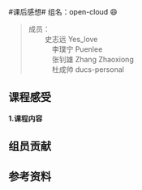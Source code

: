 #课后感想#
  组名：open-cloud :smile:<br>
  >成员：<br>
  　  　史志远 Yes_love<br>
　　　 李璞宁 Puenlee<br>
　　　 张钊雄 Zhang Zhaoxiong<br>
　　　 杜成帅 ducs-personal<br>

## 课程感受 ##
**1.课程内容**

## 组员贡献 ##

## 参考资料 ##
